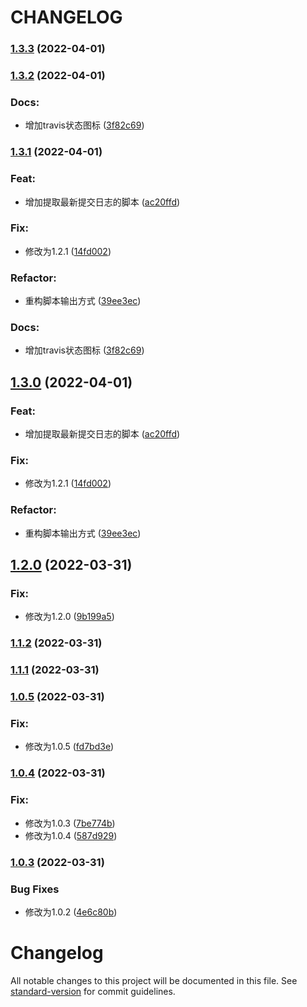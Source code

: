 # CHANGELOG


### [1.3.3](https://github.com/hpyer/travis-test/compare/v1.3.1...v1.3.3) (2022-04-01)

### [1.3.2](https://github.com/hpyer/travis-test/compare/v1.3.0...v1.3.2) (2022-04-01)


### Docs:

* 增加travis状态图标 ([3f82c69](https://github.com/hpyer/travis-test/commit/3f82c692ebd881a69c1e4cf04d19ad83f03e86c4))

### [1.3.1](https://github.com/hpyer/travis-test/compare/v1.2.0...v1.3.1) (2022-04-01)


### Feat:

* 增加提取最新提交日志的脚本 ([ac20ffd](https://github.com/hpyer/travis-test/commit/ac20ffdde5e0b7f438b32d08745314d41f83df02))


### Fix:

* 修改为1.2.1 ([14fd002](https://github.com/hpyer/travis-test/commit/14fd0021da9b0f48988f58cfa87ddd775f208a3a))


### Refactor:

* 重构脚本输出方式 ([39ee3ec](https://github.com/hpyer/travis-test/commit/39ee3ec89a678111bb057238a8ba6eeb21d29689))


### Docs:

* 增加travis状态图标 ([3f82c69](https://github.com/hpyer/travis-test/commit/3f82c692ebd881a69c1e4cf04d19ad83f03e86c4))

## [1.3.0](https://github.com/hpyer/travis-test/compare/v1.2.0...v1.3.0) (2022-04-01)


### Feat:

* 增加提取最新提交日志的脚本 ([ac20ffd](https://github.com/hpyer/travis-test/commit/ac20ffdde5e0b7f438b32d08745314d41f83df02))


### Fix:

* 修改为1.2.1 ([14fd002](https://github.com/hpyer/travis-test/commit/14fd0021da9b0f48988f58cfa87ddd775f208a3a))


### Refactor:

* 重构脚本输出方式 ([39ee3ec](https://github.com/hpyer/travis-test/commit/39ee3ec89a678111bb057238a8ba6eeb21d29689))

## [1.2.0](https://github.com/hpyer/travis-test/compare/v1.1.2...v1.2.0) (2022-03-31)


### Fix:

* 修改为1.2.0 ([9b199a5](https://github.com/hpyer/travis-test/commit/9b199a5657299440682e24b70525bf9b3bca6e54))

### [1.1.2](https://github.com/hpyer/travis-test/compare/v1.1.1...v1.1.2) (2022-03-31)

### [1.1.1](https://github.com/hpyer/travis-test/compare/v1.0.5...v1.1.1) (2022-03-31)

### [1.0.5](https://github.com/hpyer/travis-test/compare/v1.0.4...v1.0.5) (2022-03-31)


### Fix:

* 修改为1.0.5 ([fd7bd3e](https://github.com/hpyer/travis-test/commit/fd7bd3e93b7adc98c037fb5371097de8cac1fadb))

### [1.0.4](https://github.com/hpyer/travis-test/compare/v1.0.3...v1.0.4) (2022-03-31)


### Fix:

* 修改为1.0.3 ([7be774b](https://github.com/hpyer/travis-test/commit/7be774b656c8bebeba10e52814df7bd39a34dc22))
* 修改为1.0.4 ([587d929](https://github.com/hpyer/travis-test/commit/587d9296cf16db1773bcd423749087437c7171db))

### [1.0.3](https://github.com/hpyer/travis-test/compare/v1.0.1...v1.0.3) (2022-03-31)


### Bug Fixes

* 修改为1.0.2 ([4e6c80b](https://github.com/hpyer/travis-test/commit/4e6c80b642eb6a3fa7ea3a253af70e71d54be3df))

# Changelog

All notable changes to this project will be documented in this file. See [standard-version](https://github.com/conventional-changelog/standard-version) for commit guidelines.
